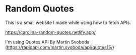 # Random Quotes

This is a small website I made while using how to fetch APIs.

https://carolina-random-quotes.netlify.app/


I'm using Quotes API By Martin Svoboda (https://rapidapi.com/martin.svoboda/api/quotes15/)
